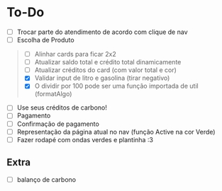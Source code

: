 # To-Do

- [ ] Trocar parte do atendimento de acordo com clique de nav
- [ ] Escolha de Produto
> - [ ] Alinhar cards para ficar 2x2
> - [ ] Atualizar saldo total e crédito total dinamicamente
> - [ ] Atualizar créditos do card (com valor total e cor)
> - [X] Validar input de litro e gasolina (tirar negativo)
> - [X] O dividir por 100 pode ser uma função importada de util (formatAlgo)
- [ ] Use seus créditos de carbono!
- [ ] Pagamento
- [ ] Confirmação de pagamento
- [ ] Representação da página atual no nav (função Active na cor Verde)
- [ ] Fazer rodapé com ondas verdes e plantinha :3

## Extra

- [ ] balanço de carbono